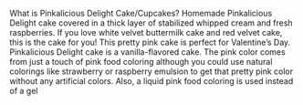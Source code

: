 What is Pinkalicious Delight Cake/Cupcakes?
Homemade Pinkalicious Delight cake covered in a thick layer of stabilized whipped cream and fresh raspberries. If you love white velvet buttermilk cake and red velvet cake, this is the cake for you! This pretty pink cake is perfect for Valentine’s Day. Pinkalicious Delight cake is a vanilla-flavored cake. The pink color comes from just a touch of pink food coloring although you could use natural colorings like strawberry or raspberry emulsion to get that pretty pink color without any artificial colors. Also, a liquid pink food coloring is used instead of a gel 